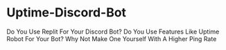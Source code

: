 # Uptime-Discord-Bot
Do You Use Replit For Your Discord Bot? Do You Use Features Like Uptime Robot For Your Bot? Why Not Make One Yourself With A Higher Ping Rate
